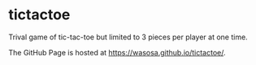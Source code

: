 # tictactoe

Trival game of tic-tac-toe but limited to 3 pieces per player at one time.

The GitHub Page is hosted at https://wasosa.github.io/tictactoe/.
